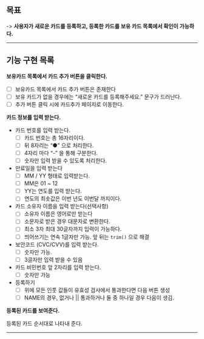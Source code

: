 ## 목표

-> **사용자가 새로운 카드를 등록하고, 등록한 카드를 보유 카드 목록에서 확인이 가능하다.**

---

## 기능 구현 목록

**보유카드 목록에서 카드 추가 버튼을 클릭한다.**

- [ ] 보유카드 목록에서 카드 추가 버튼은 존재한다
- [ ] 보유 카드가 없을 경우에는 “새로운 카드를 등록해주세요.” 문구가 드러난다.
- [ ] 추가 버튼 클릭 시에 카드추가 페이지로 이동한다.

**카드 정보를 입력 받는다.**

- 카드 번호를 입력 받는다.
  - [ ] 카드 번호는 총 16자리이다.
  - [ ] 뒤 8자리는 “●” 으로 처리한다.
  - [ ] 4자리 마다 “-” 을 통해 구분한다.
  - [ ] 숫자만 입력 받을 수 있도록 처리한다.
- 만료일을 입력 받는다
  - [ ] MM / YY 형태로 입력받는다.
  - [ ] MM은 01 ~ 12
  - [ ] YY는 연도를 입력 받는다.
  - [ ] 연도의 최솟값은 이번 년도 이번달 까지이다.
- 카드 소유자 이름을 입력 받는다(선택사항)
  - [ ] 소유자 이름은 영어로만 받는다
  - [ ] 소문자로 받은 경우 대문자로 변환한다.
  - [ ] 최소 3자 최대 30글자까지 입력이 가능하다.
  - [ ] 띄어쓰기는 연속 1글자만 가능. 앞 뒤는 `trim()` 으로 해결
- 보안코드 (CVC/CVV)를 입력 받는다.
  - [ ] 숫자만 가능.
  - [ ] 3글자만 입력 받을 수 있음
- 카드 비민번호 앞 2자리를 입력 받는다.
  - [ ] 숫자만 가능
- 등록하기
  - [ ] 위에 모든 인풋 값들이 유효성 검사에서 통과한다면 다음 버튼 생성
  - [ ] NAME의 경우, 없거나 || 통과하거나 둘 중 하나일 경우 다음이 생김.

**등록된 카드를 보여준다.**

등록된 카드 순서대로 나타내 준다.

---
